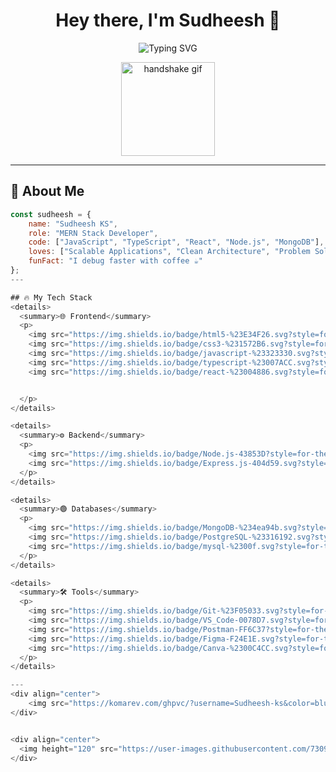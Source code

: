 <!-- Header Section -->
<h1 align="center">Hey there, I'm Sudheesh 👋</h1>
<p align="center">
  <img src="https://readme-typing-svg.herokuapp.com?font=Fira+Code&size=22&pause=1000&color=3DDC84&center=true&vCenter=true&width=500&lines=Full+Stack+Developer;MERN+Stack+Specialist;Clean+Code+Enthusiast;Always+Learning+New+Tech" alt="Typing SVG" />
</p>

<div align="center">
  <img src="https://media.giphy.com/media/du3J3cXyzhj75IOgvA/giphy.gif" width="150" alt="handshake gif" />
</div>

---

## 🚀 About Me
```javascript
const sudheesh = {
    name: "Sudheesh KS",
    role: "MERN Stack Developer",
    code: ["JavaScript", "TypeScript", "React", "Node.js", "MongoDB"],
    loves: ["Scalable Applications", "Clean Architecture", "Problem Solving"],
    funFact: "I debug faster with coffee ☕"
};
---

## 🔥 My Tech Stack
<details>
  <summary>🌐 Frontend</summary>
  <p>
    <img src="https://img.shields.io/badge/html5-%23E34F26.svg?style=for-the-badge&logo=html5&logoColor=white" />
    <img src="https://img.shields.io/badge/css3-%231572B6.svg?style=for-the-badge&logo=css3&logoColor=white" />
    <img src="https://img.shields.io/badge/javascript-%23323330.svg?style=for-the-badge&logo=javascript&logoColor=%23F7DF1E" />
    <img src="https://img.shields.io/badge/typescript-%23007ACC.svg?style=for-the-badge&logo=typescript&logoColor=white" />
    <img src="https://img.shields.io/badge/react-%23004886.svg?style=for-the-badge&logo=react&logoColor=white" alt="React Badge"/>


  </p>
</details>

<details>
  <summary>⚙️ Backend</summary>
  <p>
    <img src="https://img.shields.io/badge/Node.js-43853D?style=for-the-badge&logo=node.js&logoColor=white" />
    <img src="https://img.shields.io/badge/Express.js-404d59.svg?style=for-the-badge&logo=express&logoColor=%2361DAFB" />
  </p>
</details>

<details>
  <summary>🟢 Databases</summary>
  <p>
    <img src="https://img.shields.io/badge/MongoDB-%234ea94b.svg?style=for-the-badge&logo=mongodb&logoColor=white" />
    <img src="https://img.shields.io/badge/PostgreSQL-%23316192.svg?style=for-the-badge&logo=postgresql&logoColor=white" />
    <img src="https://img.shields.io/badge/mysql-%2300f.svg?style=for-the-badge&logo=mysql&logoColor=white" />
  </p>
</details>

<details>
  <summary>🛠️ Tools</summary>
  <p>
    <img src="https://img.shields.io/badge/Git-%23F05033.svg?style=for-the-badge&logo=git&logoColor=white" />
    <img src="https://img.shields.io/badge/VS_Code-0078D7.svg?style=for-the-badge&logo=visual-studio-code&logoColor=white" />
    <img src="https://img.shields.io/badge/Postman-FF6C37?style=for-the-badge&logo=postman&logoColor=white" />
    <img src="https://img.shields.io/badge/Figma-F24E1E.svg?style=for-the-badge&logo=figma&logoColor=white" />
    <img src="https://img.shields.io/badge/Canva-%2300C4CC.svg?style=for-the-badge&logo=Canva&logoColor=white" />
  </p>
</details>

---
<div align="center">
    <img src="https://komarev.com/ghpvc/?username=Sudheesh-ks&color=blue&style=flat-square" alt="Profile views">
</div>


<div align="center">
  <img height="120" src="https://user-images.githubusercontent.com/73097560/115834477-dbab4500-a447-11eb-908a-139a6edaec5c.gif">
</div>

